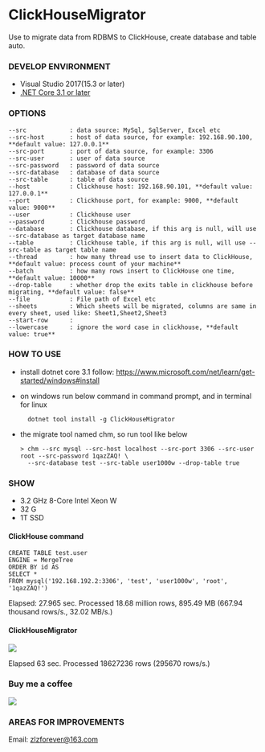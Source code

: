 # ClickHouseMigrator

Use to migrate data from RDBMS to ClickHouse, create database and table auto.

### DEVELOP ENVIRONMENT

- Visual Studio 2017(15.3 or later)
- [.NET Core 3.1 or later](https://www.microsoft.com/net/download/windows)

### OPTIONS

```
--src            : data source: MySql, SqlServer, Excel etc
--src-host       : host of data source, for example: 192.168.90.100, **default value: 127.0.0.1**
--src-port       : port of data source, for example: 3306
--src-user       : user of data source
--src-password   : password of data source
--src-database   : database of data source
--src-table      : table of data source
--host           : Clickhouse host: 192.168.90.101, **default value: 127.0.0.1**
--port           : Clickhouse port, for example: 9000, **default value: 9000**
--user           : Clickhouse user
--password       : Clickhouse password
--database       : Clickhouse database, if this arg is null, will use --src-database as target database name
--table          : Clickhouse table, if this arg is null, will use --src-table as target table name
--thread         : how many thread use to insert data to ClickHouse, **default value: process count of your machine**
--batch          : how many rows insert to ClickHouse one time, **default value: 10000**
--drop-table     : whether drop the exits table in clickhouse before migrating, **default value: false**
--file           : File path of Excel etc
--sheets         : Which sheets will be migrated, columns are same in every sheet, used like: Sheet1,Sheet2,Sheet3
--start-row      : 
--lowercase      : ignore the word case in clickhouse, **default value: true**
```

### HOW TO USE

- install dotnet core 3.1 follow: https://www.microsoft.com/net/learn/get-started/windows#install
- on windows run below command in command prompt, and in terminal for linux

        dotnet tool install -g ClickHouseMigrator

- the migrate tool named chm, so run tool like below

      > chm --src mysql --src-host localhost --src-port 3306 --src-user root --src-password 1qazZAQ! \
        --src-database test --src-table user1000w --drop-table true


### SHOW

* 3.2 GHz 8-Core Intel Xeon W
* 32 G
* 1T SSD

#### ClickHouse command

```
CREATE TABLE test.user
ENGINE = MergeTree
ORDER BY id AS
SELECT *
FROM mysql('192.168.192.2:3306', 'test', 'user1000w', 'root', '1qazZAQ!')
```

Elapsed: 27.965 sec. Processed 18.68 million rows, 895.49 MB (667.94 thousand rows/s., 32.02 MB/s.)

#### ClickHouseMigrator

![](https://github.com/zlzforever/ClickHouseMigrator/blob/master/images/example.png)

Elapsed 63 sec. Processed 18627236 rows (295670 rows/s.)

### Buy me a coffee

![](https://github.com/zlzforever/ClickHouseMigrator/blob/master/images/alipay.png)

### AREAS FOR IMPROVEMENTS

Email: zlzforever@163.com
